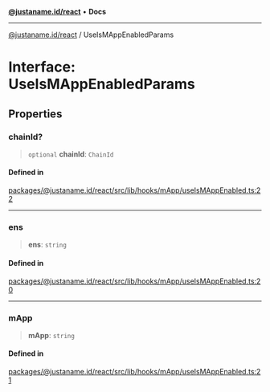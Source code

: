 [**@justaname.id/react**](../README.md) • **Docs**

***

[@justaname.id/react](../globals.md) / UseIsMAppEnabledParams

# Interface: UseIsMAppEnabledParams

## Properties

### chainId?

> `optional` **chainId**: `ChainId`

#### Defined in

[packages/@justaname.id/react/src/lib/hooks/mApp/useIsMAppEnabled.ts:22](https://github.com/JustaName-id/JustaName-sdk/blob/dc845c10af242e3ca87d95ef392516ac0bfa8b95/packages/@justaname.id/react/src/lib/hooks/mApp/useIsMAppEnabled.ts#L22)

***

### ens

> **ens**: `string`

#### Defined in

[packages/@justaname.id/react/src/lib/hooks/mApp/useIsMAppEnabled.ts:20](https://github.com/JustaName-id/JustaName-sdk/blob/dc845c10af242e3ca87d95ef392516ac0bfa8b95/packages/@justaname.id/react/src/lib/hooks/mApp/useIsMAppEnabled.ts#L20)

***

### mApp

> **mApp**: `string`

#### Defined in

[packages/@justaname.id/react/src/lib/hooks/mApp/useIsMAppEnabled.ts:21](https://github.com/JustaName-id/JustaName-sdk/blob/dc845c10af242e3ca87d95ef392516ac0bfa8b95/packages/@justaname.id/react/src/lib/hooks/mApp/useIsMAppEnabled.ts#L21)
